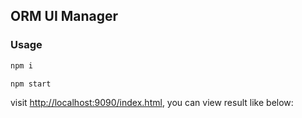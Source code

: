 ## ORM UI Manager

### Usage

```bash
npm i

npm start
```

visit [http://localhost:9090/index.html](http://localhost:9090/index.html), you can view result like below:

